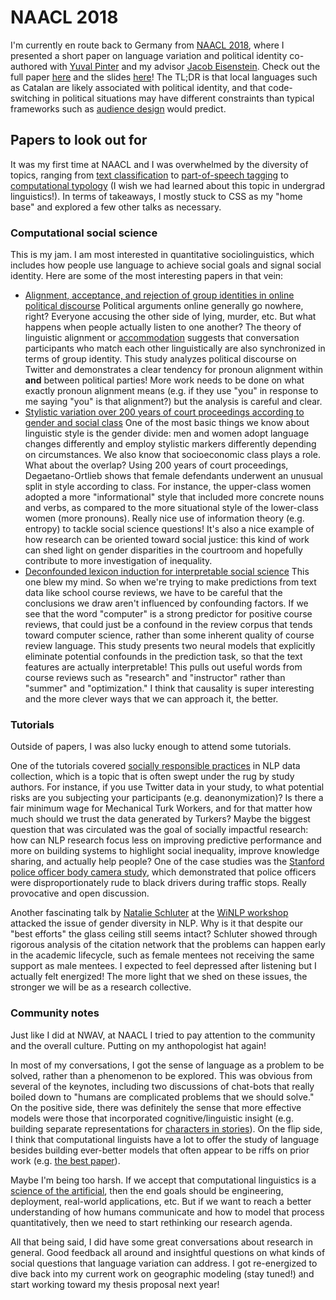 # NAACL 2018
I'm currently en route back to Germany from [NAACL 2018](naacl2018.org), where I presented a short paper on language variation and political identity co-authored with [Yuval Pinter](https://www.cc.gatech.edu/~ypinter3/) and my advisor [Jacob Eisenstein](https://www.cc.gatech.edu/~jeisenst/). 
Check out the full paper [here](https://arxiv.org/pdf/1804.05088.pdf) and the slides [here](https://github.com/ianbstewart/catalan/blob/master/writing/NAACL_2018_slides.pdf)!
The TL;DR is that local languages such as Catalan are likely associated with political identity, and that code-switching in political situations may have different constraints than typical frameworks such as [audience design](https://en.wikipedia.org/wiki/Audience_design) would predict.

## Papers to look out for
It was my first time at NAACL and I was overwhelmed by the diversity of topics, ranging from [text classification](http://www.aclweb.org/anthology/N18-1097) to [part-of-speech tagging](https://arxiv.org/pdf/1804.07331.pdf) to [computational typology](http://www.aclweb.org/anthology/N18-1004) (I wish we had learned about this topic in undergrad linguistics!).
In terms of takeaways, I mostly stuck to CSS as my "home base" and explored a few other talks as necessary.

### Computational social science
This is my jam.
I am most interested in quantitative sociolinguistics, which includes how people use language to achieve social goals and signal social identity.
Here are some of the most interesting papers in that vein:

- [Alignment, acceptance, and rejection of group identities in online political discourse](http://www.aclweb.org/anthology/N18-4001)
Political arguments online generally go nowhere, right?
Everyone accusing the other side of lying, murder, etc.
But what happens when people actually listen to one another?
The theory of linguistic alignment or [accommodation](https://en.wikipedia.org/wiki/Communication_accommodation_theory) suggests that conversation participants who match each other linguistically are also synchronized in terms of group identity.
This study analyzes political discourse on Twitter and demonstrates a clear tendency for pronoun alignment within **and** between political parties!
More work needs to be done on what exactly pronoun alignment means (e.g. if they use "you" in response to me saying "you" is that alignment?) but the analysis is careful and clear.
- [Stylistic variation over 200 years of court proceedings according to gender and social class](http://www.aclweb.org/anthology/W18-1601)
One of the most basic things we know about linguistic style is the gender divide: men and women adopt language changes differently and employ stylistic markers differently depending on circumstances.
We also know that socioeconomic class plays a role.
What about the overlap?
Using 200 years of court proceedings, Degaetano-Ortlieb shows that female defendants underwent an unusual split in style according to class.
For instance, the upper-class women adopted a more "informational" style that included more concrete nouns and verbs, as compared to the more situational style of the lower-class women (more pronouns).
Really nice use of information theory (e.g. entropy) to tackle social science questions!
It's also a nice example of how research can be oriented toward social justice: this kind of work can shed light on gender disparities in the courtroom and hopefully contribute to more investigation of inequality.
- [Deconfounded lexicon induction for interpretable social science](http://www.aclweb.org/anthology/N18-1146)
This one blew my mind.
So when we're trying to make predictions from text data like school course reviews, we have to be careful that the conclusions we draw aren't influenced by confounding factors.
If we see that the word "computer" is a strong predictor for positive course reviews, that could just be a confound in the review corpus that tends toward computer science, rather than some inherent quality of course review language.
This study presents two neural models that explicitly eliminate potential confounds in the prediction task, so that the text features are actually interpretable!
This pulls out useful words from course reviews such as "research" and "instructor" rather than "summer" and "optimization."
I think that causality is super interesting and the more clever ways that we can approach it, the better.

### Tutorials

Outside of papers, I was also lucky enough to attend some tutorials.

One of the tutorials covered [socially responsible practices](https://sites.google.com/view/srnlp) in NLP data collection, which is a topic that is often swept under the rug by study authors.
For instance, if you use Twitter data in your study, to what potential risks are you subjecting your participants (e.g. deanonymization)?
Is there a fair minimum wage for Mechanical Turk Workers, and for that matter how much should we trust the data generated by Turkers?
Maybe the biggest question that was circulated was the goal of socially impactful research: how can NLP research focus less on improving predictive performance and more on building systems to highlight social inequality, improve knowledge sharing, and actually help people?
One of the case studies was the [Stanford police officer body camera study](http://www.pnas.org/content/pnas/114/25/6521.full.pdf), which demonstrated that police officers were disproportionately rude to black drivers during traffic stops.
Really provocative and open discussion.

Another fascinating talk by [Natalie Schluter](https://natschluter.wordpress.com/) at the [WiNLP workshop](http://www.winlp.org/winlp-2018-workshop/winlp-18-program/) attacked the issue of gender diversity in NLP.
Why is it that despite our "best efforts" the glass ceiling still seems intact?
Schluter showed through rigorous analysis of the citation network that the problems can happen early in the academic lifecycle, such as female mentees not receiving the same support as male mentees.
I expected to feel depressed after listening but I actually felt energized!
The more light that we shed on these issues, the stronger we will be as a research collective.

### Community notes
Just like I did at NWAV, at NAACL I tried to pay attention to the community and the overall culture.
Putting on my anthopologist hat again!

In most of my conversations, I got the sense of language as a problem to be solved, rather than a phenomenon to be explored.
This was obvious from several of the keynotes, including two discussions of chat-bots that really boiled down to "humans are complicated problems that we should solve."
On the positive side, there was definitely the sense that more effective models were those that incorporated cognitive/linguistic insight (e.g. building separate representations for [characters in stories](http://www.aclweb.org/anthology/N18-1204)).
On the flip side, I think that computational linguists have a lot to offer the study of language besides building ever-better models that often appear to be riffs on prior work (e.g. [the best paper](https://arxiv.org/pdf/1802.05365.pdf)).

Maybe I'm being too harsh.
If we accept that computational linguistics is a [science of the artificial](https://mitpress.mit.edu/books/sciences-artificial), then the end goals should be engineering, deployment, real-world applications, etc.
But if we want to reach a better understanding of how humans communicate and how to model that process quantitatively, then we need to start rethinking our research agenda.

All that being said, I did have some great conversations about research in general.
Good feedback all around and insightful questions on what kinds of social questions that language variation can address.
I got re-energized to dive back into my current work on geographic modeling (stay tuned!) and start working toward my thesis proposal next year!